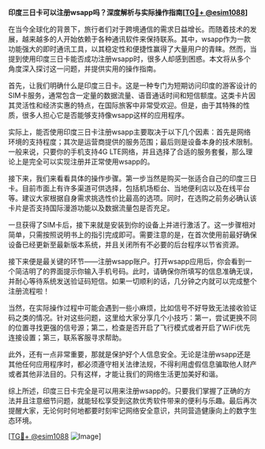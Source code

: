 **印度三日卡可以注册wsapp吗？深度解析与实际操作指南[[TG💪+ @esim1088](https://t.me/s/esim1088)]**

在当今全球化的背景下，旅行者们对于跨境通信的需求日益增长。而随着技术的发展，越来越多的人开始依赖于各种通讯软件来保持联系。其中，wsapp作为一款功能强大的即时通讯工具，以其稳定性和便捷性赢得了大量用户的青睐。然而，当提到使用印度三日卡能否成功注册wsapp时，很多人却感到困惑。本文将从多个角度深入探讨这一问题，并提供实用的操作指南。

首先，让我们明确什么是印度三日卡。这是一种专门为短期访问印度的游客设计的SIM卡服务，通常包含一定量的数据流量、语音通话时间和短信额度。这类卡片因其灵活性和经济实惠的特点，在国际旅客中非常受欢迎。但是，由于其特殊的性质，很多人担心它是否能够支持像wsapp这样的应用程序。

实际上，能否使用印度三日卡注册wsapp主要取决于以下几个因素：首先是网络环境的支持程度；其次是运营商提供的服务范围；最后则是设备本身的技术限制。一般来说，只要你的手机支持4G LTE网络，并且选择了合适的服务套餐，那么理论上是完全可以实现注册并正常使用wsapp的。

接下来，我们来看看具体的操作步骤。第一步当然是购买一张适合自己的印度三日卡。目前市面上有许多渠道可供选择，包括机场柜台、当地便利店以及在线平台等。建议大家根据自身需求挑选性价比最高的选项。同时，在选购之前务必确认该卡片是否支持国际漫游功能以及数据流量包是否充足。

一旦获得了SIM卡后，接下来就是安装到你的设备上并进行激活了。这一步骤相对简单，只需按照说明书上的指引完成即可。需要注意的是，在首次使用前最好确保设备已经更新至最新版本系统，并且关闭所有不必要的后台程序以节省资源。

接下来便是最关键的环节——注册wsapp账户。打开wsapp应用后，你会看到一个简洁明了的界面提示你输入手机号码。此时，请确保你所填写的信息准确无误，并耐心等待系统发送验证码短信。如果一切顺利的话，几分钟之内就可以完成整个注册流程啦！

当然，在实际操作过程中可能会遇到一些小麻烦，比如信号不好导致无法接收验证码之类的情况。针对这些问题，这里给大家分享几个小技巧：第一，尝试更换不同的位置寻找更强的信号源；第二，检查是否开启了飞行模式或者开启了WiFi优先连接设置；第三，联系客服寻求帮助。

此外，还有一点非常重要，那就是保护好个人信息安全。无论是注册wsapp还是其他任何应用程序时，都必须遵守相关法律法规，不得利用虚假信息骗取他人财产或者其他非法目的。只有这样，才能让我们的网络生活更加美好和谐。

综上所述，印度三日卡完全是可以用来注册wsapp的。只要我们掌握了正确的方法并且注意细节问题，就能轻松享受到这款优秀软件带来的便利与乐趣。最后再次提醒大家，无论何时何地都要时刻牢记网络安全意识，共同营造健康向上的数字生态环境。

[[TG💪+ @esim1088](https://t.me/s/esim1088) ![Image](https://i.postimg.cc/4NQfJmqS/Snipaste-2025-05-13-00-14-12.png)]